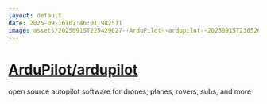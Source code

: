```yaml
---
layout: default
date: 2025-09-16T07:46:01.982511
image: assets/20250915T225429627--ArduPilot--ardupilot--20250915T230526209--cropped.png
---
```


# [ArduPilot/ardupilot](https://github.com/ArduPilot/ardupilot)

open source autopilot software for drones, planes, rovers, subs, and more
